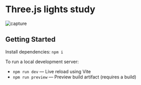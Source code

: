 # Three.js lights study

![capture](https://github.com/user-attachments/assets/4ee29bba-0e21-4d64-beb5-c25b4f45b832)

## Getting Started

Install dependencies: `npm i`

To run a local development server:

- `npm run dev` &mdash; Live reload using Vite
- `npm run preview` &mdash; Preview build artifact (requires a build)

